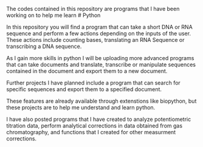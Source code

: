 The codes contained in this repository are programs that I have been working on to help me learn # Python

In this repository you will find a program that can take a short DNA or RNA sequence and perform a few actions depending 
on the inputs of the user. These actions include counting bases, translating an RNA Sequence or transcribing a DNA sequence. 

As I gain more skills in python I will be uploading more advanced programs that can take documents and translate, transcribe or manipulate 
sequences contained in the document and export them to a new document. 

Further projects I have planned include a program that can search for specific sequences and export them to a specified document. 

These features are already available through extenstions like biopython, but these projects are to help me understand and learn python.

I have also posted programs that I have created to analyze potentiometric titration data, perform analytical corrections in data obtained from gas chromatography, and functions that I created for other measurment corrections. 
